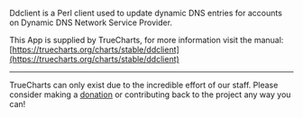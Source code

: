 Ddclient is a Perl client used to update dynamic DNS entries for accounts on Dynamic DNS Network Service Provider.

This App is supplied by TrueCharts, for more information visit the manual: [https://truecharts.org/charts/stable/ddclient](https://truecharts.org/charts/stable/ddclient)

---

TrueCharts can only exist due to the incredible effort of our staff.
Please consider making a [donation](https://truecharts.org/about/sponsor) or contributing back to the project any way you can!
